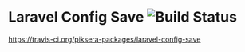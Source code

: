 # Laravel Config Save  ![Build Status](https://api.travis-ci.org/piksera-packages/laravel-config-save.svg?branch=master)
https://travis-ci.org/piksera-packages/laravel-config-save